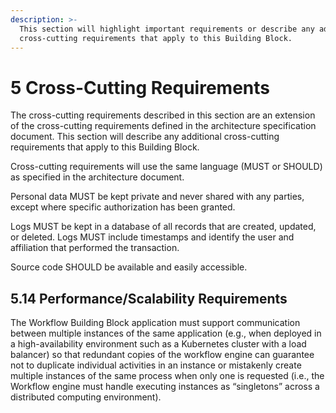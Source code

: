 ```yaml
---
description: >-
  This section will highlight important requirements or describe any additional
  cross-cutting requirements that apply to this Building Block.
---
```


# 5 Cross-Cutting Requirements

The cross-cutting requirements described in this section are an extension of the cross-cutting requirements defined in the architecture specification document. This section will describe any additional cross-cutting requirements that apply to this Building Block.

Cross-cutting requirements will use the same language (MUST or SHOULD) as specified in the architecture document.

Personal data MUST be kept private and never shared with any parties, except where specific authorization has been granted.

Logs MUST be kept in a database of all records that are created, updated, or deleted. Logs MUST include timestamps and identify the user and affiliation that performed the transaction.

Source code SHOULD be available and easily accessible.

## 5.14 Performance/Scalability Requirements

The Workflow Building Block application must support communication between multiple instances of the same application (e.g., when deployed in a high-availability environment such as a Kubernetes cluster with a load balancer) so that redundant copies of the workflow engine can guarantee not to duplicate individual activities in an instance or mistakenly create multiple instances of the same process when only one is requested (i.e., the Workflow engine must handle executing instances as “singletons” across a distributed computing environment).
